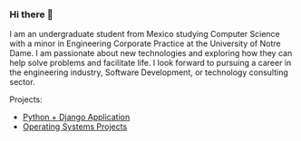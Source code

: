 ### Hi there 👋

I am an undergraduate student from Mexico studying Computer Science with a minor in Engineering Corporate Practice at the University of Notre Dame. I am passionate about new technologies and exploring how they can help solve problems and facilitate life. I look forward to pursuing a career in the engineering industry, Software Development, or technology consulting sector.

Projects:

* [Python + Django Application](https://github.com/gelbling/TinDev)
* [Operating Systems Projects](https://github.com/dbrahmbh/OSDreamTeam)

<!--
**mgzzb/mgzzb** is a ✨ _special_ ✨ repository because its `README.md` (this file) appears on your GitHub profile.

Here are some ideas to get you started:

- 🔭 I’m currently working on ...
- 🌱 I’m currently learning ...
- 👯 I’m looking to collaborate on ...
- 🤔 I’m looking for help with ...
- 💬 Ask me about ...
- 📫 How to reach me: ...
- 😄 Pronouns: ...
- ⚡ Fun fact: ...
-->
